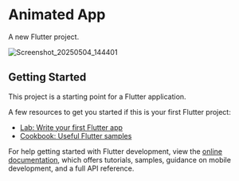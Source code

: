 # Animated App

A new Flutter project.

![Screenshot_20250504_144401](https://github.com/user-attachments/assets/5fef9076-5f24-460b-bac6-ed94cf63637d)

## Getting Started

This project is a starting point for a Flutter application.

A few resources to get you started if this is your first Flutter project:

- [Lab: Write your first Flutter app](https://docs.flutter.dev/get-started/codelab)
- [Cookbook: Useful Flutter samples](https://docs.flutter.dev/cookbook)

For help getting started with Flutter development, view the
[online documentation](https://docs.flutter.dev/), which offers tutorials,
samples, guidance on mobile development, and a full API reference.
